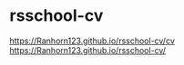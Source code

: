 # rsschool-cv
https://Ranhorn123.github.io/rsschool-cv/cv
https://Ranhorn123.github.io/rsschool-cv/
